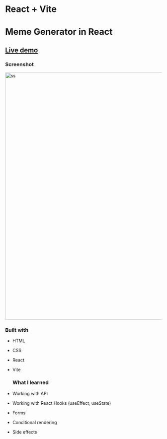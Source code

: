# React + Vite

# Meme Generator in React

## [Live demo]()


### Screenshot

<img width="797" alt="ss" src="">


### Built with 

- HTML
- CSS
- React
- Vite



  ### What I learned

- Working with API
- Working with React Hooks (useEffect, useState)
- Forms
- Conditional rendering
- Side effects

